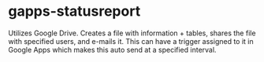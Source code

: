 gapps-statusreport
==================

Utilizes Google Drive. Creates a file with information + tables, shares the file with specified users, and e-mails it. This can have a trigger assigned to it in Google Apps which makes this auto send at a specified interval.
